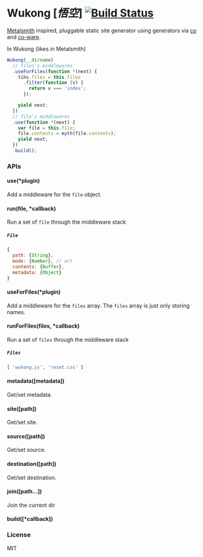# Wukong [*悟空*] [![Build Status](https://travis-ci.org/fundon/wukong.svg)](https://travis-ci.org/fundon/wukong)

[Metalsmith][] inspired, pluggable static site generator using generators via [co][] and [co-ware][].

In Wukong (likes in Metalsmith)

```js
Wukong(__dirname)
  // files's middlewares
  .useForFiles(function *(next) {
    tihs.files = this.files
      .filter(function (v) {
        return v === 'index';
      });

    yield next;
  })
  // file's middlewares
  .use(function *(next) {
    var file = this.file;
    file.contents = myth(file.contents);
    yield next;
  })
  .build();
```

### APIs

#### use(*plugin)

  Add a middleware for the `file` object.

#### run(file, *callback)

  Run a set of `file` through the middleware stack

##### `File`

```js
{
  path: {String},
  mode: {Number}, // oct
  contents: {Buffer},
  metadata: {Object}
}
```

#### useForFiles(*plugin)

  Add a middleware for the `files` array.
  The `files` array is just only storing names.

#### runForFiles(files, *callback)

  Run a set of `files` through the middleware stack

##### `Files`

```js
[ 'wukong.js', 'reset.css' ]
```

#### metadata([metadata])

  Get/set metadata.

#### site([path])

  Get/set site.

#### source([path])

  Get/set source.

#### destination([path])

  Get/set destination.

#### join([path...])

  Join the current dir

#### build([*callback])


### License

MIT

[co]: https://github.com/visionmedia/co
[co-ware]: https://github.com/fundon/co-ware
[metalsmith]: https://github.com/segmentio/metalsmith
